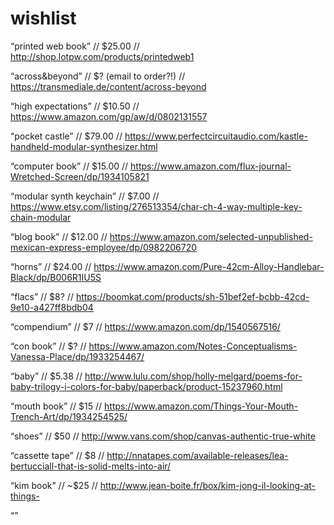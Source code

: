 # wishlist
“printed web book” // $25.00 // http://shop.lotpw.com/products/printedweb1

“across&beyond” // $? (email to order?!) // https://transmediale.de/content/across-beyond

“high expectations” // $10.50 // https://www.amazon.com/gp/aw/d/0802131557

“pocket castle” // $79.00 // https://www.perfectcircuitaudio.com/kastle-handheld-modular-synthesizer.html

“computer book” // $15.00 // https://www.amazon.com/flux-journal-Wretched-Screen/dp/1934105821

“modular synth keychain” // $7.00 // https://www.etsy.com/listing/276513354/char-ch-4-way-multiple-key-chain-modular

“blog book” // $12.00 // https://www.amazon.com/selected-unpublished-mexican-express-employee/dp/0982206720

“horns” // $24.00 // https://www.amazon.com/Pure-42cm-Alloy-Handlebar-Black/dp/B006R1IU5S

“flacs” // $8? // https://boomkat.com/products/sh-51bef2ef-bcbb-42cd-9e10-a427ff8bdb04

“compendium” // $7 // https://www.amazon.com/dp/1540567516/

“con book” // $? // https://www.amazon.com/Notes-Conceptualisms-Vanessa-Place/dp/1933254467/

“baby” // $5.38 // http://www.lulu.com/shop/holly-melgard/poems-for-baby-trilogy-i-colors-for-baby/paperback/product-15237960.html

“mouth book” // $15 // https://www.amazon.com/Things-Your-Mouth-Trench-Art/dp/1934254525/

“shoes” // $50 // http://www.vans.com/shop/canvas-authentic-true-white

“cassette tape” // $8 // http://nnatapes.com/available-releases/lea-bertucciall-that-is-solid-melts-into-air/

“kim book” // ~$25 // http://www.jean-boite.fr/box/kim-jong-il-looking-at-things-

“”
